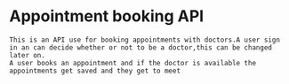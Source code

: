 # Appointment booking API
    This is an API use for booking appointments with doctors.A user sign in an can decide whether or not to be a doctor,this can be changed later on.
    A user books an appointment and if the doctor is available the appointments get saved and they get to meet